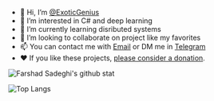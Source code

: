 - 👋 Hi, I’m [@ExoticGenius](github.com/exoticgenius)
- 👀 I’m interested in C# and deep learning
- 🌱 I’m currently learning disributed systems
- 💞️ I’m looking to collaborate on project like my favorites
- 📫 You can contact me with [Email](farshad.sadeghi.0098@gmail.com) or DM me in [Telegram](t.me/exoticgenius)
- ❤ If you like these projects, [please consider a donation](https://idpay.ir/exoticgenius).


![Farshad Sadeghi's github stat](https://github-readme-stats.vercel.app/api?username=exoticgenius&show_icons=true&bg_color=00000000&border_color=30363d&icon_color=47a6f0&title_color=c9d1d9&text_color=c9d1d9&border_radius=5&disable_animations=true&include_all_commits=true&count_private=true)


![Top Langs](https://github-readme-stats.vercel.app/api/top-langs/?username=exoticgenius&layout=compact&bg_color=00000000&border_color=30363d&icon_color=47a6f0&title_color=c9d1d9&text_color=c9d1d9&border_radius=5)
